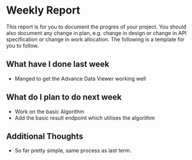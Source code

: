 # Weekly Report

This report is for you to document the progres of your project. You should also document any change in plan, e.g. change in design or change in API specification or change in work allocation. The following is a template for you to follow.

## What have I done last week

- Manged to get the Advance Data Viewer working well

## What do I plan to do next week

- Work on the basic Algorithm
- Add the basic result endpoint which utilises the algorithm

## Additional Thoughts

- So far pretty simple, same process as last term.
